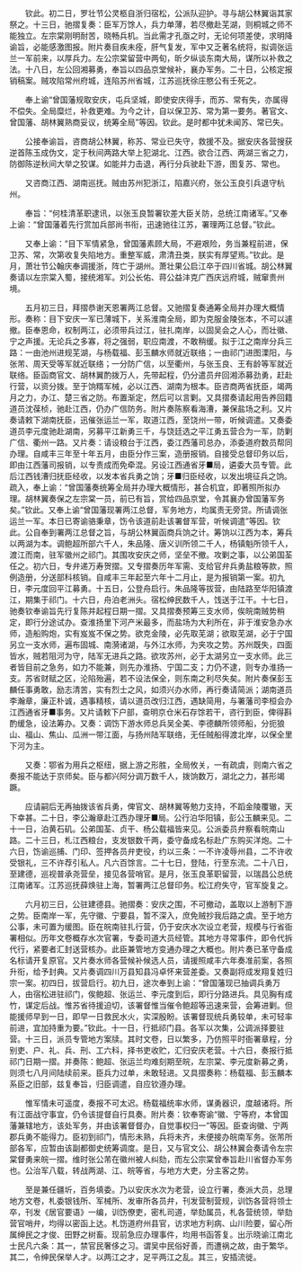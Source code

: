<!-- { "loadSidebar": true } -->
　　钦此。初二日，罗壮节公灵柩自浙归宿松，公派队迎护。寻与胡公林翼诣其家祭之。十三日，驰摺复奏：臣军万馀人，兵力单薄，若尽撤赴芜湖，则桐城之师不能独立。左宗棠刚明耐苦，晓畅兵机。当此需才孔亟之时，无论何项差使，求明降谕旨，必能感激图报。附片奏目疾未痊，肝气复发，军中又乏著名统将，拟调张运兰一军前来，以厚兵力。左公宗棠留营中两旬，昕夕纵谈东南大局，谋所以补救之法。十八日，左公回湘募勇，奉旨以四品京堂候补，襄办军务。二十日，公核定报销稿案。贼攻陷常州府城，连陷苏州省城，江苏巡抚徐庄愍公有壬死之。

　　奉上谕“曾国藩规取安庆，屯兵坚城，即使安庆得手，而苏、常有失，亦属得不偿失。全局糜烂，补救更难。为今之计，自以保卫苏、常为第一要务。著官文、曾国藩、胡林翼熟商妥议，统筹全局”等因。钦此。是时都中犹未闻苏、常已失。

　　公接奉谕旨，咨商胡公林翼，称苏、常业已失守，救援不及。据安庆各营搜获逆首陈玉成伪文，定于秋间两路大举上犯湖北、江西。欲合江西、两湖三省之力，防御陈逆秋间大举之狡谋。如能并力击退，再行分兵驶赴下游，图复苏、常也。

　　又咨商江西、湖南巡抚。贼由苏州犯浙江，陷嘉兴府，张公玉良引兵退守杭州。

　　奉旨：“何桂清革职逮讯，以张玉良暂署钦差大臣关防，总统江南诸军。”又奉上谕：“曾国藩着先行赏加兵部尚书衔，迅速驰往江苏，署理两江总督。”钦此。

　　又奉上谕：“目下军情紧急，曾国藩素顾大局，不避艰险，务当兼程前进，保卫苏、常，次第收复失陷地方。重整军威，肃清丑类，朕实有厚望焉。”钦此。是月，萧壮节公翰庆奉调援浙，阵亡于湖州。萧壮果公启江卒于四川省城。胡公林翼奏请以左宗棠入蜀，接统湘军。刘公长佑、蒋公益沣克广西庆远府城，贼窜贵州境。

　　五月初三日，拜摺恭谢天恩署两江总督。又驰摺复奏通筹全局并办理大概情形。奏称：目下安庆一军已薄城下，关系淮南全局，即为克服金陵张本，不可以遽撤。臣奉恩命，权制两江，必须带兵过江，驻扎南岸，以固吴会之人心，而壮徽、宁之声援。无论兵之多寡，将之强弱，职应南渡，不敢稍缓。拟于江之南岸分兵三路：一由池州进规芜湖，与杨载福、彭玉麟水师就近联络；一由祁门进图溧阳，与张芾、周天受等军就近联络；一分防广信，以至衢州，与张玉良、王有龄等军就近联络。臣函商官文、胡林翼酌拨万人，先带起程，仍分遣员弁回湘添募劲勇，赶赴行营，以资分拨。至于饷糈军械，必以江西、湖南为根本。臣咨商两省抚臣，竭两月之力，办江、楚三省之防。布置渐定，然后可以言剿。又具摺奏请起用告养回籍道员沈葆桢，驰赴江西，仍办广信防务。附片奏陈察看海漕，兼保盐场之利。又片奏请敕下湖南抚臣，迅催张运兰一军，取道江西，至饶州一带，听候调遣。又奏委道员李元度驰赴湖南，另募平江新勇三千，与饶廷选之平江勇五营合为一军，防剿广信、衢州一路。又片奏：请设粮台于江西，委江西藩司总办，添委道府数员帮同办理。自咸丰三年至十年五月，由臣分作三案，造册报销。自接受总督印务以后，即由江西藩司报销，以专责成而免牵混。另设江西通省牙■局，遴委大员专管。此后江西钱漕归抚臣经收，以发本省兵勇之饷；牙■归臣经收，以发出境征兵之饷。疏入，奉上谕：“曾国藩奏统筹全局并办理大概情形，甚合机宜，即著照所拟办理。胡林翼奏保之左宗棠一员，前已有旨，赏给四品京堂，令其襄办曾国藩军务矣。”钦此。又奉上谕“曾国藩现署两江总督，军务地方，均属责无旁贷。所请调张运兰一军。本日已寄谕骆秉章，饬令该道前赴该署督军营，听候调遣”等因。钦此。公自奉到署两江总督之旨，与胡公林翼函商兵饷之计。筹饷以江西为本，筹兵以两湖为本。调鲍超所部六千人，朱品隆、唐义训所领二千人，杨镇魁所领千人，渡江而南，驻军徽州之祁门。其围攻安庆之师，坚垒不撤。攻剿之事，以公弟国荃任之。初六日，专弁递万寿贺摺。又专摺奏历年军需、支给官弁兵勇盐粮等款，照例造册，分送部科核销。自咸丰三年起至六年十二月止，是为报销第一案。初九日，李元度回平江募勇。十五日，公登舟启行。朱品隆等拔营，由陆路至华阳镇渡江，期集于祁门。十六日，舟泊老洲头。宿松绅民数千人，饯送于江干。十七日，驰奏钦奉谕旨先行复陈并起程日期一摺。又具摺奏预筹三支水师，俟皖南贼势稍定，即行分途试办。查淮扬里下河产米最多，而盐场为大利所在，非于淮安急办水师，造船购炮，实有岌岌不保之势。欲克金陵，必先取芜湖；欲取芜湖，必于宁国另立一支水师，遍布固城、南漪诸湖，与外江水师，为夹攻之势。苏州既失，四面皆水，贼若阻河为守，陆军无进兵之路。欲攻苏州，必于太湖另立一支水师。此三者皆目前之急务，如力不能兼，则先办淮扬、宁国二支；力仍不逮，则专办淮扬一支。苏省财赋之区，沦陷殆遍，若不设法保全，则东南之利尽失矣。附片奏保彭玉麟任事勇敢，励志清苦，实有烈士之风，如须兴办水师，再行奏请简派；湖南道员李瀚章，廉正朴诚，遇事精核，请以道员改归江西，遇缺简用，与署藩司李桓会办江西通省牙■事务。又片请敕下户部，查明京仓米石存馀若干，咨行到臣，俾得斟酌缓急，设法筹办。又奏：调饬下游水师总兵吴全美、李德麟所领师船，分扼狼山、福山、焦山、瓜洲一带江面，与扬州陆军联络，无任贼船得渡北岸，以保全里下河为主。

　　又奏：鄂省为用兵之枢纽，据上游之形胜，全局攸关，一有疏虞，则南六省之奏报不能达于京师矣。臣与都兴阿分调万数千人，拨饷数万，湖北之力，甚形竭蹶。

　　应请嗣后无再抽拨该省兵勇，俾官文、胡林翼等勉力支持，不蹈金陵覆辙，天下幸甚。二十日，李公瀚章赴江西办理牙■局。公行泊华阳镇，彭公玉麟来见。二十一日，泊黄石矶。公弟国荃、贞干、杨公载福皆来见。公派委员弁察看皖南山路。二十三日，札江西粮台，支发银数千两，委守备成名标赴广东购买洋炮。二十六日，饬谕巡捕、门印、签押各员弁吏役，约以三条：一不许凌辱州县，二不许收受银礼，三不许荐引私人。凡六百馀言。二十七日，登陆，行至东流。二十八日，至建德，巡视普承尧营垒，接见各营哨官。是月，张玉良革职留营，以瑞昌公总统江南诸军。江苏巡抚薛焕驻上海，暂署两江总督印务。松江府失守，官军旋复之。

　　六月初三日，公驻建德县。驰摺奏：安庆之围，不可撤动，盖取以上游制下游之势。臣南岸一军，先守徽、宁要县，暂不深入，庶免贼抄我后路之虞。至于地方公事，未可置为缓图。臣在皖南驻扎行营，仍于安庆水次设立老营，规模与行省衙署相似。历年文卷概存水次官署，专委司道大员经管。其地方寻常事件，即令代拆代行，紧要者汇封送营核办。此臣兼管地方变通办理之大概也。附片奏已革守备成名标请开复原官。又片奏水师各营候补候选人员，请援照咸丰六年奏准前案，各照升衔，给予封典。又片奏调四川万县知县冯卓怀来营差委。又奏副将成发翔复姓归宗一案。初四日，拔营启行。初九日，途次奉到上谕：“曾国藩现已抽调兵勇万人，由宿松进驻祁门，俟鲍超、张运兰、李元度到后，即行分路进兵。具见胸有成竹，谋定后战。惟苏省待援迫切，该署督惟当催令鲍超等迅速来营，会筹进剿。但能援师早到一日，即早一日救民水火，实深殷盼。该署督现统兵勇较单，未可轻率前进，宜加持重为要。”钦此。十一日，行抵祁门县。各军以次集，公调派择要驻营。十三日，派员专管地方案牍。其时文卷，日以繁多，乃仿照平时衙署章程，分别吏、户、礼、兵、刑、工六科，择书吏收贮，汇归安庆老营。十六日，奏报行抵祁门日期一摺。并奏陈：鲍超、张运兰均难刻期至皖，左宗棠、李元度新募之勇，则须七八月间陆续前来。臣兵力过单，未敢轻进。又具摺奏称：杨载福、彭玉麟本系臣之旧部，兹复奉旨，归臣调遣，自应钦遵办理。

　　惟军情未可遥度，奏报不可太迟。杨载福统率水师，谋勇器识，度越诸将。所有江面战守事宜，仍令该提督自行具奏。附片奏：钦奉寄谕“徽、宁等府，本曾国藩兼辖地方，该处军务，并由该署督督办，自觉事权归一”等因。臣查询徽、宁两郡兵勇不能得力。臣初到祁门，情形未熟，兵将未齐，未便接办皖南军务。张芾所部各军，应暂由该副都御史统筹调度。是日，又与官文公、胡公林翼会奏请令左宗棠督勇来皖一摺。维时张公芾在徽州被人纠劾，而左公宗棠曾奉旨赴川省督办军务也。公治军八载，转战两湖、江、皖等省，与地方大吏，分主客之势。

　　至是兼任疆圻，百务填委。乃以安庆水次为老营，设立行署，奏派大员，总理地方文卷，札委银钱所、军械所、发审所各员弁，刊发营制营规，训饬各营将领士卒，刊发《居官要语》一编，训饬僚吏，密札司道，举劾属员，札各营统领，举劾营官哨弁，均得以密函上达。札饬道府州县官，访求地方利病、山川险要，留心所属绅民之才俊、田野之树畜。现前急应办理事件，均用书函答复。出示晓谕江南北士民凡六条：其一，禁官民奢侈之习。谓吴中民俗好善，而遭祸之故，由于繁华。其二，令绅民保举人才。以两江之才，足平两江之乱。其三，安插流徙。


